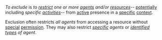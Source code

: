 *To exclude* is *to [restrict](https://github.com/gcassel/Modular-Organization-Terminology/blob/master/terms/restriction.md) one or more [agents](https://github.com/gcassel/Modular-Organization-Terminology/blob/master/terms/agent.md) and/or [resources](https://github.com/gcassel/Modular-Organization-Terminology/blob/master/terms/resource.md)*-- [potentially](https://github.com/gcassel/Modular-Organization-Terminology/blob/master/terms/potential.md) including *specific [activities](https://github.com/gcassel/Modular-Organization-Terminology/blob/master/terms/activity.md)*-- from [active](https://github.com/gcassel/Modular-Organization-Terminology/blob/master/terms/active.md) presence in a [specific](https://github.com/gcassel/Modular-Organization-Terminology/blob/master/terms/specific.md) [context](https://github.com/gcassel/Modular-Organization-Terminology/blob/master/terms/context.md).

Exclusion often restricts *all agents* from accessing a resource without [special](https://github.com/gcassel/Modular-Organization-Terminology/blob/master/terms/specialize.md) [permission](https://github.com/gcassel/Modular-Organization-Terminology/blob/master/terms/permission.md).  They may also restrict *[specific](https://github.com/gcassel/Modular-Organization-Terminology/blob/master/terms/specific.md) agents* or *[identified](https://github.com/gcassel/Modular-Organization-Terminology/blob/master/terms/identify.md) [types](https://github.com/gcassel/Modular-Organization-Terminology/blob/master/terms/type.md) of agent*.
